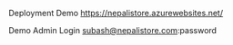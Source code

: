 Deployment Demo
https://nepalistore.azurewebsites.net/

Demo Admin Login
subash@nepalistore.com:password
